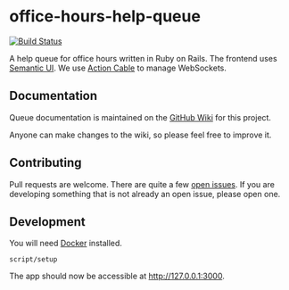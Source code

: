 # office-hours-help-queue

[![Build Status](https://travis-ci.org/mterwill/office-hours-help-queue.svg?branch=main)](https://travis-ci.org/mterwill/office-hours-help-queue)

A help queue for office hours written in Ruby on Rails. The frontend uses
[Semantic UI](http://semantic-ui.com/). We use
[Action Cable](http://guides.rubyonrails.org/action_cable_overview.html) to
manage WebSockets.

## Documentation

Queue documentation is maintained on the [GitHub Wiki](https://github.com/mterwill/office-hours-help-queue/wiki) for this project.

Anyone can make changes to the wiki, so please feel free to improve it.

## Contributing

Pull requests are welcome. There are quite a few
[open issues](https://github.com/mterwill/office-hours-help-queue/issues). If you
are developing something that is not already an open issue, please open one.

## Development

You will need [Docker](https://docker.com) installed.

```
script/setup
```

The app should now be accessible at http://127.0.0.1:3000.
